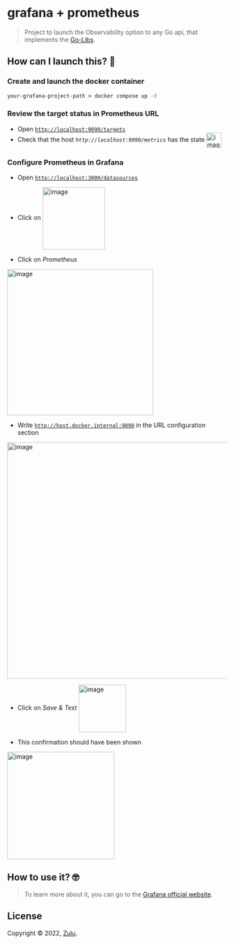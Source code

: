 # grafana + prometheus

> Project to launch the Observability option to any Go api, that implements the [Go-Libs](https://github.com/zuluapp/go-libs).

## How can I launch this? 🤔

### Create and launch the docker container

```cmd
your-grafana-project-path > docker compose up -d
```

### Review the target status in Prometheus URL

- Open [`http://localhost:9090/targets`](http://localhost:9090/targets)
- Check that the host *`http://localhost:9090/metrics`* has the state <img align="center" width="35" alt="image" src="https://user-images.githubusercontent.com/113373447/192590706-2ec095c0-1efd-4139-9b14-594551637ddf.png">

### Configure Prometheus in Grafana

- Open [`http://localhost:3000/datasources`](http://localhost:3000/datasources)

- Click on <img align="center" width="143" alt="image" src="https://user-images.githubusercontent.com/113373447/192591398-0254b810-556c-4e98-b978-efba2f56ed1e.png">

- Click on _Prometheus_
<img width="335" alt="image" src="https://user-images.githubusercontent.com/113373447/192591637-4d93a569-da96-415d-bead-76486390ad9b.png">

- Write [`http://host.docker.internal:9090`]() in the URL configuration section
<img width="542" alt="image" src="https://user-images.githubusercontent.com/113373447/192591748-9e815c40-658d-4370-b74f-7433ef6baf8d.png">

- Click on *Save & Test* <img align="center" width="109" alt="image" src="https://user-images.githubusercontent.com/113373447/192591903-a4f61979-eef9-480e-8665-c89216587137.png">

- This confirmation should have been shown
<img width="246" alt="image" src="https://user-images.githubusercontent.com/113373447/192592149-088eaf8b-73aa-4647-afd8-41c78d961930.png">

## How to use it? 🤓

> To learn more about it, you can go to the [Grafana official website](https://grafana.com/docs/grafana/latest/getting-started/build-first-dashboard/).

## License

Copyright © 2022, [Zulu](https://www.zulu.io/).
